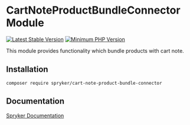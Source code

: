 # CartNoteProductBundleConnector Module
[![Latest Stable Version](https://poser.pugx.org/spryker/cart-note-product-bundle-connector/v/stable.svg)](https://packagist.org/packages/spryker/cart-note-product-bundle-connector)
[![Minimum PHP Version](https://img.shields.io/badge/php-%3E%3D%207.4-8892BF.svg)](https://php.net/)

This module provides functionality which bundle products with cart note.

## Installation

```
composer require spryker/cart-note-product-bundle-connector
```

## Documentation

[Spryker Documentation](https://academy.spryker.com/developing_with_spryker/module_guide/modules.html)
